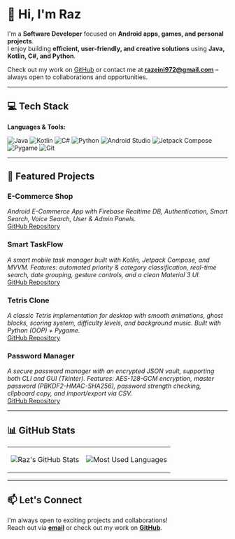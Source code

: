 # 👋 Hi, I'm Raz

I'm a **Software Developer** focused on **Android apps, games, and personal projects**.  
I enjoy building **efficient, user-friendly, and creative solutions** using **Java, Kotlin, C#, and Python**.  

Check out my work on [GitHub](https://github.com/RazEini?tab=repositories) or contact me at **razeini972@gmail.com** – always open to collaborations and opportunities.

---

## 💻 Tech Stack

**Languages & Tools:**

![Java](https://img.shields.io/badge/Java-ED8B00?style=flat-square&logo=openjdk&logoColor=white)
![Kotlin](https://img.shields.io/badge/Kotlin-0095D5?style=flat-square&logo=kotlin&logoColor=white)
![C#](https://img.shields.io/badge/C%23-239120?style=flat-square&logo=csharp&logoColor=white)
![Python](https://img.shields.io/badge/Python-3670A0?style=flat-square&logo=python&logoColor=ffdd54)
![Android Studio](https://img.shields.io/badge/Android_Studio-3DDC84?style=flat-square&logo=android-studio&logoColor=white)
![Jetpack Compose](https://img.shields.io/badge/Jetpack_Compose-4285F4?style=flat-square&logo=android&logoColor=white)
![Pygame](https://img.shields.io/badge/Pygame-000000?style=flat-square&logo=pygame&logoColor=white)
![Git](https://img.shields.io/badge/Git-F05032?style=flat-square&logo=git&logoColor=white)

---

## 🚀 Featured Projects

### E-Commerce Shop
*Android E-Commerce App with Firebase Realtime DB, Authentication, Smart Search, Voice Search, User & Admin Panels.*  
[GitHub Repository](https://github.com/RazEini/e_commerce_shop)

### Smart TaskFlow
*A smart mobile task manager built with Kotlin, Jetpack Compose, and MVVM. Features: automated priority & category classification, real-time search, date grouping, gesture controls, and a clean Material 3 UI.*  
[GitHub Repository](https://github.com/RazEini/Smart_Task_Flow)

### Tetris Clone
*A classic Tetris implementation for desktop with smooth animations, ghost blocks, scoring system, difficulty levels, and background music. Built with Python (OOP) + Pygame.*  
[GitHub Repository](https://github.com/RazEini/Tetris)

### Password Manager
*A secure password manager with an encrypted JSON vault, supporting both CLI and GUI (Tkinter). Features: AES-128-GCM encryption, master password (PBKDF2-HMAC-SHA256), password strength checking, clipboard copy, and import/export via CSV.*  
[GitHub Repository](https://github.com/RazEini/Password_Manager)

---

## 📊 GitHub Stats

<table>
<tr>
<td>

![Raz's GitHub Stats](https://github-readme-stats.vercel.app/api?username=RazEini&show_icons=true&theme=radical)

</td>
<td>

![Most Used Languages](https://github-readme-stats.vercel.app/api/top-langs/?username=RazEini&layout=compact&theme=radical)

</td>
</tr>
</table>

---

## 📫 Let's Connect

I'm always open to exciting projects and collaborations!  
Reach out via **[email](mailto:razeini972@gmail.com)** or check out my work on **[GitHub](https://github.com/RazEini)**.
